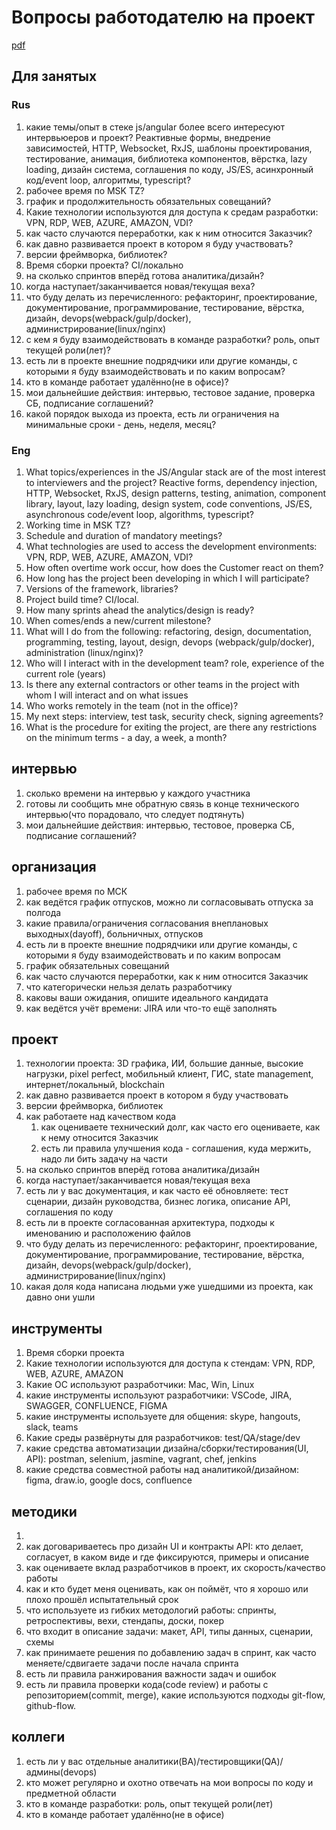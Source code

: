 # Вопросы работодателю на проект

[pdf](https://stepanovv.ru/kbo/kb/карьера/вопросы-работодателю-проект.pdf)

## Для занятых

### Rus

1. какие темы/опыт в стеке js/angular более всего интересуют интервьюеров и проект? Реактивные формы, внедрение зависимостей, HTTP, Websocket, RxJS, шаблоны проектирования, тестирование, анимация, библиотека компонентов, вёрстка, lazy loading, дизайн система, соглашения по коду, JS/ES, асинхронный код/event loop, алгоритмы, typescript?
1. рабочее время по MSK TZ?
1. график и продолжительность обязательных совещаний?
1. Какие технологии используются для доступа к средам разработки: VPN, RDP, WEB, AZURE, AMAZON, VDI?
1. как часто случаются переработки, как к ним относится Заказчик?
1. как давно развивается проект в котором я буду участвовать?
1. версии фреймворка, библиотек?
1. Время сборки проекта? CI/локально
1. на сколько спринтов вперёд готова аналитика/дизайн?
1. когда наступает/заканчивается новая/текущая веха?
1. что буду делать из перечисленного: рефакторинг, проектирование, документирование, программирование, тестирование, вёрстка, дизайн, devops(webpack/gulp/docker), администрирование(linux/nginx)
1. с кем я буду взаимодействовать в команде разработки? роль, опыт текущей роли(лет)?
1. есть ли в проекте внешние подрядчики или другие команды, с которыми я буду взаимодействовать и по каким вопросам?
1. кто в команде работает удалённо(не в офисе)?
1. мои дальнейшие действия: интервью, тестовое задание, проверка СБ, подписание соглашений?
1. какой порядок выхода из проекта, есть ли ограничения на минимальные сроки - день, неделя, месяц?

### Eng

1. What topics/experiences in the JS/Angular stack are of the most interest to interviewers and the project? Reactive forms, dependency injection, HTTP, Websocket, RxJS, design patterns, testing, animation, component library, layout, lazy loading, design system, code conventions, JS/ES, asynchronous code/event loop, algorithms, typescript?
1. Working time in MSK TZ?
1. Schedule and duration of mandatory meetings?
1. What technologies are used to access the development environments: VPN, RDP, WEB, AZURE, AMAZON, VDI?
1. How often overtime work occur, how does the Customer react on them?
1. How long has the project been developing in which I will participate?
1. Versions of the framework, libraries?
1. Project build time? CI/local.
1. How many sprints ahead the analytics/design is ready?
1. When comes/ends a new/current milestone?
1. What will I do from the following: refactoring, design, documentation, programming, testing, layout, design, devops (webpack/gulp/docker), administration (linux/nginx)?
1. Who will I interact with in the development team? role, experience of the current role (years)
1. Is there any external contractors or other teams in the project with whom I will interact and on what issues
1. Who works remotely in the team (not in the office)?
1. My next steps: interview, test task, security check, signing agreements?
1. What is the procedure for exiting the project, are there any restrictions on the minimum terms - a day, a week, a month?

## интервью

1. сколько времени на интервью у каждого участника
1. готовы ли сообщить мне обратную связь в конце технического интервью(что порадовало, что следует подтянуть)
1. мои дальнейшие действия: интервью, тестовое, проверка СБ, подписание соглашений?

## организация

1. рабочее время по МСК
1. как ведётся график отпусков, можно ли согласовывать отпуска за полгода
1. какие правила/ограничения согласования внеплановых выходных(dayoff), больничных, отпусков
1. есть ли в проекте внешние подрядчики или другие команды, с которыми я буду взаимодействовать и по каким вопросам
1. график обязательных совещаний
1. как часто случаются переработки, как к ним относится Заказчик
1. что категорически нельзя делать разработчику
1. каковы ваши ожидания, опишите идеального кандидата
1. как ведётся учёт времени: JIRA или что-то ещё заполнять

## проект

1. технологии проекта: 3D графика, ИИ, большие данные, высокие нагрузки, pixel perfect, мобильный клиент, ГИС, state management, интернет/локальный, blockchain
1. как давно развивается проект в котором я буду участвовать
1. версии фреймворка, библиотек
1. как работаете над качеством кода
	1. как оцениваете технический долг, как часто его оцениваете, как к нему относится Заказчик
	1. есть ли правила улучшения кода - соглашения, куда мержить, надо ли бить задачу на части
1. на сколько спринтов вперёд готова аналитика/дизайн
1. когда наступает/заканчивается новая/текущая веха
1. есть ли у вас документация, и как часто её обновляете: тест сценарии, дизайн руководства, бизнес логика, описание API, соглашения по коду
1. есть ли в проекте согласованная архитектура, подходы к именованию и расположению файлов
1. что буду делать из перечисленного: рефакторинг, проектирование, документирование, программирование, тестирование, вёрстка, дизайн, devops(webpack/gulp/docker), администрирование(linux/nginx)
1. какая доля кода написана людьми уже ушедшими из проекта, как давно они ушли

## инструменты

1. Время сборки проекта
1. Какие технологии используются для доступа к стендам: VPN, RDP, WEB, AZURE, AMAZON
1. Какие ОС используют разработчики: Mac, Win, Linux
1. какие инструменты используют разработчики: VSCode, JIRA, SWAGGER, CONFLUENCE, FIGMA
1. какие инструменты используете для общения: skype, hangouts, slack, teams
1. Какие среды развёрнуты для разработчиков: test/QA/stage/dev
1. какие средства автоматизации дизайна/сборки/тестирования(UI, API): postman, selenium, jasmine, vagrant, chef, jenkins
1. какие средства совместной работы над аналитикой/дизайном: figma, draw.io, google docs, confluence

## методики

1. 
1. как договариваетесь про дизайн UI и контракты API: кто делает, согласует, в каком виде и где фиксируются, примеры и описание
1. как оцениваете вклад разработчиков в проект, их скорость/качество работы
1. как и кто будет меня оценивать, как он поймёт, что я хорошо или плохо прошёл испытательный срок
1. что используете из гибких методологий работы: спринты, ретроспективы, вехи, стендапы, доски, покер
1. что входит в описание задачи: макет, API, типы данных, сценарии, схемы
1. как принимаете решения по добавлению задач в спринт, как часто меняете/сдвигаете задачи после начала спринта
1. есть ли правила ранжирования важности задач и ошибок
1. есть ли правила проверки кода(code review) и работы с репозиторием(commit, merge), какие используются подходы git-flow, github-flow.

## коллеги

1. есть ли у вас отдельные аналитики(BA)/тестировщики(QA)/админы(devops)
1. кто может регулярно и охотно отвечать на мои вопросы по коду и предметной области
1. кто в команде разработки: роль, опыт текущей роли(лет)
1. кто в команде работает удалённо(не в офисе)
